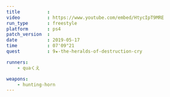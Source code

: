 ```yaml
---
title          :
video          : https://www.youtube.com/embed/HtycIpT9MRE
run_type       : freestyle
platform       : ps4
patch_version  : 
date           : 2019-05-17
time           : 07'09"21
quest          : 9★-the-heralds-of-destruction-cry

runners:
    - quaくえ

weapons:
    - hunting-horn
---
```

